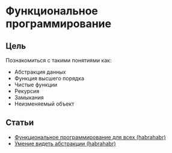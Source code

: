 # Функциональное программирование

## Цель
Познакомиться с такими понятиями как:
- Абстракция данных
- Функция высшего порядка
- Чистые функции
- Рекурсия
- Замыкания
- Неизменяемый объект

## Статьи
- [Функциональное программирование для всех (habrahabr)](https://habrahabr.ru/post/142351/)
- [Умение видеть абстракции (habrahabr)](https://habrahabr.ru/company/infopulse/blog/185144/)

